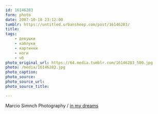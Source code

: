 ```yaml
---
id: 16146283
form: photo
date: 2007-10-18 23:12:00
tumblr: https://untitled.urbansheep.com/post/16146283/
title:
tags:
    - девушки
    - каблуки
    - картинки
    - ноги
    - чб
photo_original_url: https://64.media.tumblr.com/16146283_500.jpg
photo: /media/16146283.jpg
photo_caption: 
photo_source:
photo_source_url:
photo_source_title:

---
```


<p>Marcio Simnch Photography / <a href="http://marciosimnch.com/inmydreams/">in my dreams</a></p>
